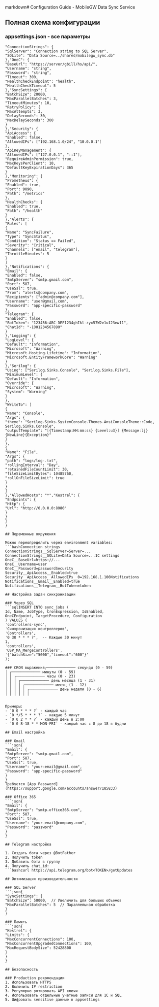 ﻿markdown# Configuration Guide - MobileGW Data Sync Service

## Полная схема конфигурации

### appsettings.json - все параметры
```json{
"ConnectionStrings": {
"SqlServer": "Connection string to SQL Server",
"SQLite": "Data Source=../shared/mobilegw_sync.db"
},"OneC": {
"BaseUrl": "https://server/gbill/hs/api/",
"Username": "string",
"Password": "string",
"Timeout": 300,
"HealthCheckEndpoint": "health",
"HealthCheckTimeout": 5
},"SyncSettings": {
"BatchSize": 20000,
"MaxParallelBatches": 3,
"TimeoutMinutes": 10,
"RetryPolicy": {
"MaxAttempts": 3,
"DelaySeconds": 30,
"MaxDelaySeconds": 300
}
},"Security": {
"ApiAccess": {
"Enabled": false,
"AllowedIPs": ["192.168.1.0/24", "10.0.0.1"]
},
"ApiKeyManagement": {
"AllowedIPs": ["127.0.0.1", "::1"],
"RequireAdminPermission": true,
"MaxKeysPerClient": 10,
"DefaultKeyExpirationDays": 365
}
},"Monitoring": {
"Prometheus": {
"Enabled": true,
"Port": 9090,
"Path": "/metrics"
},
"HealthChecks": {
"Enabled": true,
"Path": "/health"
}
},"Alerts": {
"Rules": [
{
"Name": "SyncFailure",
"Type": "SyncStatus",
"Condition": "Status == Failed",
"Severity": "Critical",
"Channels": ["email", "telegram"],
"ThrottleMinutes": 5
}
]
},"Notifications": {
"Email": {
"Enabled": false,
"SmtpServer": "smtp.gmail.com",
"Port": 587,
"UseSsl": true,
"From": "alerts@company.com",
"Recipients": ["admin@company.com"],
"Username": "user@gmail.com",
"Password": "app-specific-password"
},
"Telegram": {
"Enabled": false,
"BotToken": "123456:ABC-DEF1234ghIkl-zyx57W2v1u123ew11",
"ChatId": "-1001234567890"
}
},"Logging": {
"LogLevel": {
"Default": "Information",
"Microsoft": "Warning",
"Microsoft.Hosting.Lifetime": "Information",
"Microsoft.EntityFrameworkCore": "Warning"
}
},"Serilog": {
"Using": ["Serilog.Sinks.Console", "Serilog.Sinks.File"],
"MinimumLevel": {
"Default": "Information",
"Override": {
"Microsoft": "Warning",
"System": "Warning"
}
},
"WriteTo": [
{
"Name": "Console",
"Args": {
"theme": "Serilog.Sinks.SystemConsole.Themes.AnsiConsoleTheme::Code, Serilog.Sinks.Console",
"outputTemplate": "[{Timestamp:HH:mm:ss} {Level:u3}] {Message:lj}{NewLine}{Exception}"
}
},
{
"Name": "File",
"Args": {
"path": "logs/log-.txt",
"rollingInterval": "Day",
"retainedFileCountLimit": 30,
"fileSizeLimitBytes": 10485760,
"rollOnFileSizeLimit": true
}
}
]
},"AllowedHosts": "*","Kestrel": {
"Endpoints": {
"Http": {
"Url": "http://0.0.0.0:8080"
}
}
}
}

## Переменные окружения

Можно переопределить через environment variables:
```bashConnection strings
ConnectionStrings__SqlServer=Server=...
ConnectionStrings__SQLite=Data Source=...1C settings
OneC__BaseUrl=https://...
OneC__Username=user
OneC__Password=passwordSecurity
Security__ApiAccess__Enabled=true
Security__ApiAccess__AllowedIPs__0=192.168.1.100Notifications
Notifications__Email__Enabled=true
Notifications__Telegram__BotToken=token

## Настройка задач синхронизации

### Через SQL
```sqlINSERT INTO sync_jobs (
Id, Name, JobType, CronExpression, IsEnabled,
OneCEndpoint, TargetProcedure, Configuration
) VALUES (
'controllers-sync',
'Синхронизация контроллеров',
'Controllers',
'0 30 * * * ?',  -- Каждые 30 минут
1,
'controllers',
'USP_MA_MergeControllers',
'{"batchSize":"5000","timeout":"600"}'
);

### CRON выражения┌───────────── секунды (0 - 59)
│ ┌───────────── минуты (0 - 59)
│ │ ┌───────────── часы (0 - 23)
│ │ │ ┌───────────── день месяца (1 - 31)
│ │ │ │ ┌───────────── месяц (1 - 12)
│ │ │ │ │ ┌───────────── день недели (0 - 6)
│ │ │ │ │ │


Примеры:
- `0 0 * * * ?` - каждый час
- `0 */5 * * * ?` - каждые 5 минут
- `0 0 2 * * ?` - каждый день в 2:00
- `0 0 8-18 * * MON-FRI` - каждый час с 8 до 18 в будни

## Email настройка

### Gmail
```json{
"Email": {
"SmtpServer": "smtp.gmail.com",
"Port": 587,
"UseSsl": true,
"Username": "your-email@gmail.com",
"Password": "app-specific-password"
}
}
Требуется [App Password](https://support.google.com/accounts/answer/185833)

### Office 365
```json{
"Email": {
"SmtpServer": "smtp.office365.com",
"Port": 587,
"UseSsl": true,
"Username": "your-email@company.com",
"Password": "password"
}
}

## Telegram настройка

1. Создать бота через @BotFather
2. Получить token
3. Добавить бота в группу
4. Получить chat_id:
```bashcurl https://api.telegram.org/bot<TOKEN>/getUpdates

## Оптимизация производительности

### SQL Server
```json{
"SyncSettings": {
"BatchSize": 50000,  // Увеличить для больших объемов
"MaxParallelBatches": 5  // Параллельная обработка
}
}

### Память
```json{
"Kestrel": {
"Limits": {
"MaxConcurrentConnections": 100,
"MaxConcurrentUpgradedConnections": 100,
"MaxRequestBodySize": 52428800
}
}
}

## Безопасность

### Production рекомендации
1. Использовать HTTPS
2. Включить IP restriction
3. Регулярно ротировать API ключи
4. Использовать отдельные учетные записи для 1C и SQL
5. Шифровать sensitive данные в appsettings